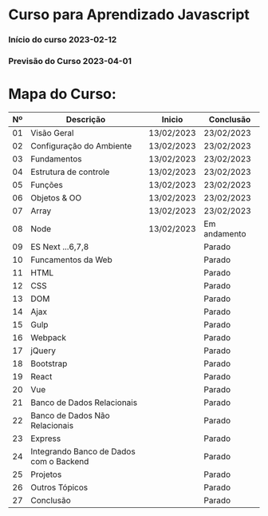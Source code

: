 # Curso para Aprendizado Javascript
### Início do curso 2023-02-12
### Previsão do Curso 2023-04-01

# Mapa do Curso:
|Nº|Descrição|Inicio|Conclusão|
|---|---|---|---|
|01| Visão Geral|13/02/2023|23/02/2023|
|02| Configuração do Ambiente|13/02/2023|23/02/2023|
|03| Fundamentos|13/02/2023|23/02/2023|
|04| Estrutura de controle|13/02/2023|23/02/2023|
|05| Funções|13/02/2023|23/02/2023|
|06| Objetos & OO|13/02/2023|23/02/2023|
|07| Array|13/02/2023|23/02/2023|
|08| Node|13/02/2023|Em andamento|
|09| ES Next ...6,7,8||Parado|
|10| Funcamentos da Web||Parado|
|11| HTML||Parado|
|12| CSS||Parado|
|13| DOM||Parado|
|14| Ajax||Parado|
|15| Gulp||Parado|
|16| Webpack||Parado|
|17| jQuery||Parado|
|18| Bootstrap||Parado|
|19| React||Parado|
|20| Vue||Parado|
|21| Banco de Dados Relacionais||Parado|
|22| Banco de Dados Não Relacionais||Parado|
|23| Express||Parado|
|24| Integrando Banco de Dados com o Backend||Parado|
|25| Projetos||Parado|
|26| Outros Tópicos||Parado|
|27| Conclusão||Parado|